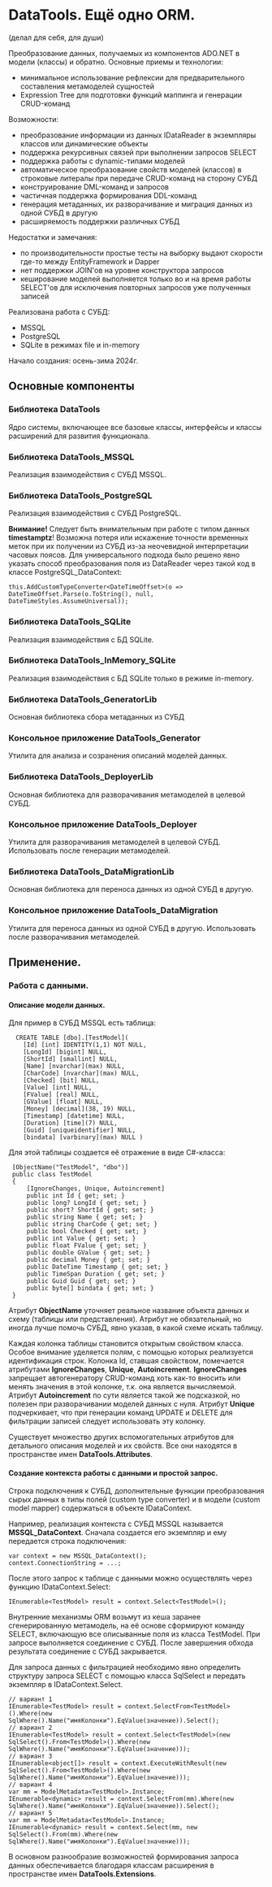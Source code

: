 # DataTools. Ещё одно ORM.
(делал для себя, для души)

Преобразование данных, получаемых из компонентов ADO.NET в модели (классы) и обратно. Основные приемы и технологии:
- минимальное использование рефлексии для предварительного составления метамоделей сущностей
- Expression Tree для подготовки функций маппинга и генерации CRUD-команд

Возможности:
- преобразование информации из данных IDataReader в экземпляры классов или динамические объекты
- поддержка рекурсивных связей при выполнении запросов SELECT
- поддержка работы с dynamic-типами моделей
- автоматическое преобразование свойств моделей (классов) в строковые литералы при передаче CRUD-команд на сторону СУБД
- конструирование DML-команд и запросов
- частичная поддержка формирования DDL-команд
- генерация метаданных, их разворачивание и миграция данных из одной СУБД в другую
- расширяемость поддержки различных СУБД

Недостатки и замечания:
- по производительности простые тесты на выборку выдают скорости где-то между EntityFramework и Dapper
- нет поддержки JOIN'ов на уровне конструктора запросов
- кеширование моделей выполняется только во и на время работы SELECT'ов для исключения повторных запросов уже полученных записей

Реализована работа с СУБД:
- MSSQL
- PostgreSQL
- SQLite в режимах file и in-memory

Начало создания: осень-зима 2024г.

## Основные компоненты

### Библиотека DataTools
Ядро системы, включающее все базовые классы, интерфейсы и классы расширений для развития функционала.

### Библиотека DataTools_MSSQL
Реализация взаимодействия с СУБД MSSQL.

### Библиотека DataTools_PostgreSQL
Реализация взаимодействия с СУБД PostgreSQL.

**Внимание!** Следует быть внимательным при работе с типом данных **timestamptz**! Возможна потеря или искажение точности временных меток при их получении из СУБД из-за неочевидной интерпретации часовых поясов. Для универсального подхода было решено явно указать способ преобразования поля из DataReader через такой код в классе PostgreSQL_DataContext:

```
this.AddCustomTypeConverter<DateTimeOffset>(o => DateTimeOffset.Parse(o.ToString(), null, DateTimeStyles.AssumeUniversal));
```

### Библиотека DataTools_SQLite
Реализация взаимодействия с БД SQLite.

### Библиотека DataTools_InMemory_SQLite
Реализация взаимодействия с БД SQLite только в режиме in-memory.

### Библиотека DataTools_GeneratorLib
Основная библиотека сбора метаданных из СУБД

### Консольное приложение DataTools_Generator
Утилита для анализа и созранения описаний моделей данных.

### Библиотека DataTools_DeployerLib
Основная библиотека для разворачивания метамоделей в целевой СУБД.

### Консольное приложение DataTools_Deployer
Утилита для разворачивания метамоделей в целевой СУБД. Использовать после генерации метамоделей.

### Библиотека DataTools_DataMigrationLib
Основная библиотека для переноса данных из одной СУБД в другую.

### Консольное приложение DataTools_DataMigration
Утилита для переноса данных из одной СУБД в другую. Использовать после разворачивания метамоделей.

## Применение.

### Работа с данными.

#### Описание модели данных.

Для пример в СУБД MSSQL есть таблица:

```
  CREATE TABLE [dbo].[TestModel](
	[Id] [int] IDENTITY(1,1) NOT NULL,
	[LongId] [bigint] NULL,
	[ShortId] [smallint] NULL,
	[Name] [nvarchar](max) NULL,
	[CharCode] [nvarchar](max) NULL,
	[Checked] [bit] NULL,
	[Value] [int] NULL,
	[FValue] [real] NULL,
	[GValue] [float] NULL,
	[Money] [decimal](38, 19) NULL,
	[Timestamp] [datetime] NULL,
	[Duration] [time](7) NULL,
	[Guid] [uniqueidentifier] NULL,
	[bindata] [varbinary](max) NULL )
```

Для этой таблицы создается её отражение в виде C#-класса:

```
 [ObjectName("TestModel", "dbo")]
 public class TestModel
 {
     [IgnoreChanges, Unique, Autoincrement]
     public int Id { get; set; }
     public long? LongId { get; set; }
     public short? ShortId { get; set; }
     public string Name { get; set; }
     public string CharCode { get; set; }
     public bool Checked { get; set; }
     public int Value { get; set; }
     public float FValue { get; set; }
     public double GValue { get; set; }
     public decimal Money { get; set; }
     public DateTime Timestamp { get; set; }
     public TimeSpan Duration { get; set; }
     public Guid Guid { get; set; }
     public byte[] bindata { get; set; }
 }
```

Атрибут **ObjectName** уточняет реальное название объекта данных и схему (таблицы или представления). Атрибут не обязательный, но иногда лучше помочь СУБД, явно указав, в какой схеме искать таблицу.

Каждая колонка таблицы становится открытым свойством класса. Особое внимание уделяется полям, с помощью которых реализуется идентификация строк. Колонка Id, ставшая свойством, помечается атрибутами **IgnoreChanges**, **Unique**, **Autoincrement**. **IgnoreChanges** запрещает автогенератору CRUD-команд хоть как-то вносить или менять значения в этой колонке, т.к. она является вычисляемой. Атрибут **Autoincrement** по сути является такой же подсказкой, но полезен при разворачивании моделей данных с нуля. Атрибут **Unique** подчеркивает, что при генерации команд UPDATE и DELETE для фильтрации записей следует использовать эту колонку.

Существует множество других вспомогательных атрибутов для детального описания моделей и их свойств. Все они находятся в пространстве имен **DataTools.Attributes**.

#### Создание контекста работы с данными и простой запрос.

Строка подключения к СУБД, дополнительные функции преобразования сырых данных в типы полей (custom type converter) и в модели (custom model mapper) содержаться в объекте IDataContext.

Например, реализация контекста с СУБД MSSQL называется **MSSQL_DataContext**. Сначала создается его экземпляр и ему передается строка подключения:
```
var context = new MSSQL_DataContext();
context.ConnectionString = ...;
```
После этого запрос к таблице с данными можно осуществлять через функцию IDataContext.Select<T>:
```
IEnumerable<TestModel> result = context.Select<TestModel>();
```
Внутренние механизмы ORM возьмут из кеша заранее сгенерированную метамодель, на её основе сформируют команду SELECT, включающую все описыванные поля из класса TestModel. При запросе выполняется соединение с СУБД. После завершения обхода результата соединение с СУБД закрывается.

Для запроса данных с фильтрацией необходимо явно определить структуру запроса SELECT с помощью класса SqlSelect и передать экземпляр в IDataContext.Select.

```
// вариант 1
IEnumerable<TestModel> result = context.SelectFrom<TestModel>().Where(new SqlWhere().Name("имяКолонки").EqValue(значение)).Select();
// вариант 2
IEnumerable<TestModel> result = context.Select<TestModel>(new SqlSelect().From<TestModel>().Where(new SqlWhere().Name("имяКолонки").EqValue(значение)));
// вариант 3
IEnumerable<object[]> result = context.ExecuteWithResult(new SqlSelect().From<TestModel>().Where(new SqlWhere().Name("имяКолонки").EqValue(значение)));
// вариант 4
var mm = ModelMetadata<TestModel>.Instance;
IEnumerable<dynamic> result = context.SelectFrom(mm).Where(new SqlWhere().Name("имяКолонки").EqValue(значение)).Select();
// вариант 5
var mm = ModelMetadata<TestModel>.Instance;
IEnumerable<dynamic> result = context.Select(mm, new SqlSelect().From(mm).Where(new SqlWhere().Name("имяКолонки").EqValue(значение)));
```

В основном разнообразие возможностей формирования запроса данных обеспечивается благодаря классам расширения в пространстве имен **DataTools.Extensions**.
